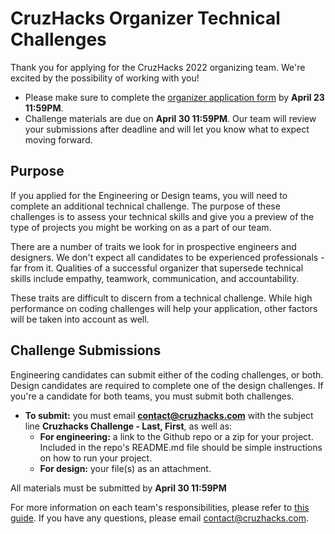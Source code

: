 # CruzHacks Organizer Technical Challenges

Thank you for applying for the CruzHacks 2022 organizing team. We're excited by the possibility of working with you!  
* Please make sure to complete the [organizer application form]( https://forms.gle/x5fd5SeR5D65XBVv6) by **April 23 11:59PM**.
* Challenge materials are due on **April 30 11:59PM**. Our team will review your submissions after deadline and will let you know what to expect moving forward.

## Purpose

If you applied for the Engineering or Design teams, you will need to complete an additional technical challenge. The purpose of these challenges is to assess your technical skills and give you a preview of the type of projects you might be working on as a part of our team.

There are a number of traits we look for in prospective engineers and designers. We don't expect all candidates to be experienced professionals - far from it. Qualities of a successful organizer that supersede technical skills include empathy, teamwork, communication, and accountability.

These traits are difficult to discern from a technical challenge. While high performance on coding challenges will help your application, other factors will be taken into account as well.

## Challenge Submissions

Engineering candidates can submit either of the coding challenges, or both. Design candidates are required to complete one of the design challenges. If you're a candidate for both teams, you must submit both challenges.

- **To submit:** you must email **contact@cruzhacks.com** with the subject line **Cruzhacks Challenge - Last, First**, as well as:
  - **For engineering:** a link to the Github repo or a zip for your project. Included in the repo's README.md file should be simple instructions on how to run your project. 
  - **For design:** your file(s) as an attachment.

All materials must be submitted by **April 30 11:59PM**

For more information on each team's responsibilities, please refer to [this guide](tinyurl.com/new-organizer-info). If you have any questions, please email contact@cruzhacks.com.
